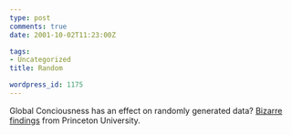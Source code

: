 ```yaml
---
type: post
comments: true
date: 2001-10-02T11:23:00Z

tags:
- Uncategorized
title: Random

wordpress_id: 1175
---
```


Global Conciousness has an effect on randomly generated data? [Bizarre findings](http://noosphere.princeton.edu/terror.html) from Princeton University.
